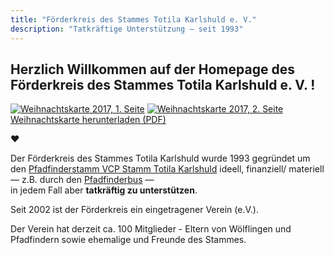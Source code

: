 ```yaml
---
title: "Förderkreis des Stammes Totila Karlshuld e. V."
description: "Tatkräftige Unterstützung — seit 1993"
---
```


## Herzlich Willkommen auf der Homepage des Förderkreis des Stammes Totila Karlshuld e. V. !

[![Weihnachtskarte 2017, 1. Seite](/assets/xmas2017_1.jpeg)](/assets/VCP-Totila_Weihnachtskarte_2017_web.pdf)
[![Weihnachtskarte 2017, 2. Seite](/assets/xmas2017_2.jpeg)](/assets/VCP-Totila_Weihnachtskarte_2017_web.pdf)
[Weihnachtskarte herunterladen (PDF)](/assets/VCP-Totila_Weihnachtskarte_2017_web.pdf)

❤

Der Förderkreis des Stammes Totila Karlshuld wurde 1993 gegründet um den [Pfadfinderstamm VCP Stamm Totila Karlshuld](http://www.vcp-totila.de/) ideell, finanziell/ materiell<br> — z.B. durch den [Pfadfinderbus](/pfadfinderbus/) —<br>in jedem Fall aber **tatkräftig zu unterstützen**.

Seit 2002 ist der Förderkreis ein eingetragener&nbsp;Verein&nbsp;(e.V.).

Der Verein hat derzeit ca. 100 Mitglieder - Eltern von Wölflingen und Pfadfindern sowie ehemalige und Freunde des Stammes.